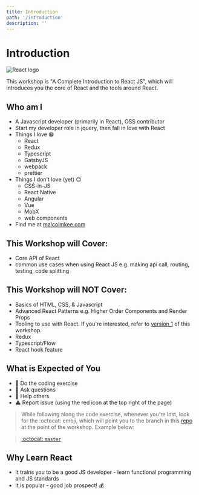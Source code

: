 ```yaml
---
title: Introduction
path: '/introduction'
description: ''
---
```


# Introduction

![React logo](react-logo.png)

This workshop is "A Complete Introduction to React JS", which will introduces you the core of React and the tools around React.

## Who am I

- A Javascript developer (primarily in React), OSS contributor
- Start my developer role in jquery, then fall in love with React
- Things I love :grin:
  - React
  - Redux
  - Typescript
  - GatsbyJS
  - webpack
  - prettier
- Things I don't love (yet) :neutral_face:
  - CSS-in-JS
  - React Native
  - Angular
  - Vue
  - MobX
  - web components
- Find me at [malcolmkee.com](https://malcolmkee.com)

## This Workshop will Cover:

- Core API of React
- common use cases when using React JS e.g. making api call, routing, testing, code splitting

## This Workshop will NOT Cover:

- Basics of HTML, CSS, & Javascript
- Advanced React Patterns e.g. Higher Order Components and Render Props
- Tooling to use with React. If you're interested, refer to [version 1][v1-website] of this workshop.
- Redux
- Typescript/Flow
- React hook feature

## What is Expected of You

- :pencil: Do the coding exercise
- :raising_hand: Ask questions
- :two_men_holding_hands: Help others
- :warning: Report issue (using the red icon at the top right of the page)

> While following along the code exercise, whenever you're lost, look for the :octocat: emoji, which will point you to the branch in this [repo][code-along-repo] at the point of the workshop. Example below:

> [:octocat: `master`](https://github.com/malcolm-kee/react-movie-app/tree/master)

## Why Learn React

- It trains you to be a good JS developer - learn functional programming and JS standards
- It is popular - good job prospect! :moneybag:

[v1-website]: https://intro-to-react-js.netlify.com/
[code-along-repo]: https://github.com/malcolm-kee/react-movie-app
